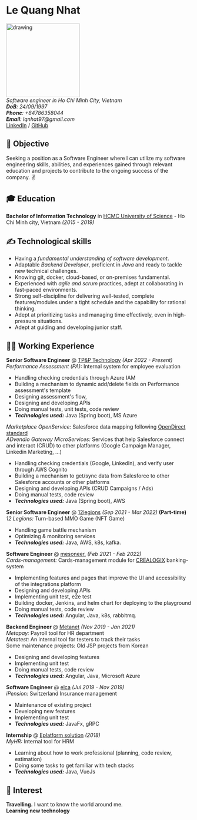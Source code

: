 # Le Quang Nhat

<img src="https://github.com/lqnhat97/my-digital-cv/blob/gh-pages/img/my_img.JPG?raw=true" alt="drawing" style="width:200px;"/> <br>
_Software engineer in Ho Chi Minh City, Vietnam_ <br>
_**DoB**: 24/09/1997_ <br>
_**Phone**: +84786358044_ <br>
_**Email**: lqnhat97@gmail.com_ <br>
[LinkedIn](https://www.linkedin.com/in/lqnhat97/) / [GitHub](https://github.com/lqnhat97/)

## 🎯 Objective

Seeking a position as a Software Engineer where I can utilize my software engineering skills, abilities, and experiences gained through relevant education and projects to contribute to the ongoing success of the company. ✌️ <br> 

## 🎓 Education

**Bachelor of Information Technology** in [HCMC University of Science](https://www.hcmus.edu.vn/) - Ho Chi Minh city, Vietnam _(2015 - 2019)_

## ✍️ Technological skills

- Having a *fundamental understanding of software development*.
- Adaptable *Backend Developer*, proficient in *Java* and ready to tackle new technical challenges.
- Knowing git, docker, cloud-based, or on-premises fundamental.
- Experienced with *agile and scrum* practices, adept at collaborating in fast-paced environments.
- Strong self-discipline for delivering well-tested, complete features/modules under a tight schedule and the capability for rational thinking.
- Adept at prioritizing tasks and managing time effectively, even in high-pressure situations.
- Adept at guiding and developing junior staff.

## 👨‍💻 Working Experience

**Senior Software Engineer** @ [TP&P Technology](https://www.tpptechnology.com/) _(Apr 2022 - Present)_ <br>
_Performance Assessment (PA):_ Internal system for employee evaluation <br>

- Handling checking credentials through Azure IAM
- Building a mechanism to dynamic add/delete fields on Performance assessment's template
- Designing assessment's flow, 
- Designing and developing APIs
- Doing manual tests, unit tests, code review
- **_Technologies used:_** Java (Spring boot), MS Azure

_Marketplace OpenService:_ Salesforce data mapping following [OpenDirect standard](https://github.com/InteractiveAdvertisingBureau/OpenDirect/blob/master/OpenDirect.v2.0.final.md)<br>
_ADvendio Gateway MicroServices:_ Services that help Salesforce connect and interact (CRUD) to other platforms (Google Campaign Manager, Linkedin Marketing, ...) <br>

- Handling checking credentials (Google, LinkedIn), and verify user through AWS Cognito
- Building a mechanism to get/sync data from Salesforce to other Salesforce accounts or other platforms
- Designing and developing APIs (CRUD Campaigns / Ads)
- Doing manual tests, code review
- **_Technologies used:_** Java (Spring boot), AWS

**Senior Software Engineer** @ [12legions](https://12legions.io/) _(Sep 2021 - Mar 2022)_ **(Part-time)** <br>
_12 Legions:_ Turn-based MMO Game (NFT Game)

- Handling game battle mechanism
- Optimizing & monitoring services
- **_Technologies used:_** Java, AWS, k8s, kafka.

**Software Engineer** @ [mesoneer.](https://www.mesoneer.io/en/) _(Feb 2021 - Feb 2022)_ <br>
_Cards-management:_ Cards-management module for [CREALOGIX](https://crealogix.com/en) banking-system

- Implementing features and pages that improve the UI and accessibility of the integrations platform
- Designing and developing APIs
- Implementing unit test, e2e test
- Building docker, Jenkins, and helm chart for deploying to the playground
- Doing manual tests, code review
- **_Technologies used:_** Angular, Java, k8s, rabbitmq.

**Backend Engineer** @ [Metanet](https://www.metanet.co.kr/) _(Nov 2019 - Jan 2021)_ <br>
_Metapay:_ Payroll tool for HR department <br>
_Metatest:_ An internal tool for testers to track their tasks <br>
Some maintenance projects: Old JSP projects from Korean

- Designing and developing features
- Implementing unit test
- Doing manual tests, code review
- **_Technologies used:_** Angular, Java, Microsoft Azure

**Software Engineer** @ [elca](https://www.elca.vn/) _(Jul 2019 - Nov 2019)_ <br>
_iPension:_ Switzerland Insurance management

- Maintenance of existing project
- Developing new features
- Implementing unit test
- **_Technologies used:_** JavaFx, gRPC

**Internship** @ [Eplatform solution](https://www.eplatform.vn/) _(2018)_ <br>
_MyHR:_ Internal tool for HRM

- Learning about how to work professional (planning, code review, estimation)
- Doing some tasks to get familiar with tech stacks
- **_Technologies used:_** Java, VueJs

## 🧸 Interest

**Travelling.** I want to know the 
world around me.<br>
**Learning new technology**
